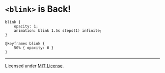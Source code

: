 # `<blink>` is Back!

	blink {
		opacity: 1;
		animation: blink 1.5s steps(1) infinite;
	}

	@keyframes blink {
		50% { opacity: 0 }
	}

---
Licensed under [MIT License](LICENSE.md).
